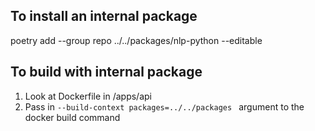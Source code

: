## To install an internal package
poetry add --group repo ../../packages/nlp-python --editable

## To build with internal package
1. Look at Dockerfile in /apps/api
2. Pass in `--build-context packages=../../packages ` argument to the docker build command
   